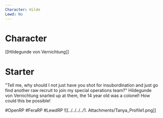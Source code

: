 ```yaml
---
Character: Hilde
Lewd: No
---
```

# Character
[[Hildegunde von Vernichtung]]

# Starter
"Tell me, why should I not just have you shot for insubordination and just go find another raw recruit to join my special operations team?" Hildegunde von Vernichtung snarled up at them, the 14 year old was a colonel! How could this be possible!

#OpenRP #FeraRP #LewdRP 
![[../../../../1. Attachments/Tanya_Profile1.png]]